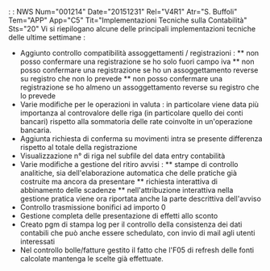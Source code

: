  :  : NWS Num="001214" Date="20151231" Rel="V4R1" Atr="S. Buffoli" Tem="APP" App="C5" Tit="Implementazioni Tecniche sulla Contabilità" Sts="20"
Vi si riepilogano alcune delle principali implementazioni tecniche delle ultime settimane : 
* Aggiunto controllo compatibilità assoggettamenti / registrazioni : 
** non posso confermare una registrazione se ho solo fuori campo iva
** non posso confermare una registrazione se ho un assoggettamento reverse su registro che non lo prevede
** non posso confermare una registrazione se ho almeno un assoggettamento reverse su registro che lo
prevede
* Varie modifiche per le operazioni in valuta :  in particolare viene data più importanza al controvalore delle riga (in particolare quello dei conti bancari) rispetto alla sommatoria delle rate coinvolte in un'operazione bancaria.
* Aggiunta richiesta di conferma su movimenti intra se presente differenza rispetto al totale della
registrazione
* Visualizzazione n° di riga nel subfile del data entry contabilità
* Varie modifiche a gestione del ritiro avvisi : 
** stampe di controllo analitiche, sia dell'elaborazione automatica che delle pratiche già costruite
ma ancora da presentare
** richiesta interattiva di abbinamento delle scadenze
** nell'attribuzione interattiva nella gestione pratica viene ora riportata anche la parte descrittiva dell'avviso
* Controllo trasmissione bonifici ad importo 0
* Gestione completa delle presentazione di effetti allo sconto
* Creato pgm di stampa log per il controllo della consistenza dei dati contabili che può anche essere schedulato, con invio di mail agli utenti interessati
* Nel controllo bolle/fatture gestito il fatto che l'F05 di refresh delle fonti calcolate mantenga
le scelte già effettuate.
